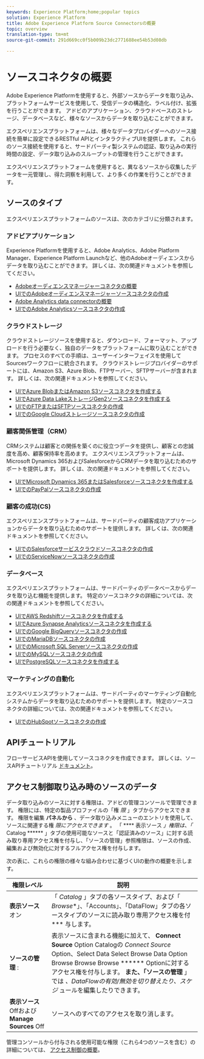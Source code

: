 ```yaml
---
keywords: Experience Platform;home;popular topics
solution: Experience Platform
title: Adobe Experience Platform Source Connectorsの概要
topic: overview
translation-type: tm+mt
source-git-commit: 291d669cc0f5b009b23dc2771688ee54b53d08db

---
```



# ソースコネクタの概要

Adobe Experience Platformを使用すると、外部ソースからデータを取り込み、プラットフォームサービスを使用して、受信データの構造化、ラベル付け、拡張を行うことができます。 アドビのアプリケーション、クラウドベースのストレージ、データベースなど、様々なソースからデータを取り込むことができます。

エクスペリエンスプラットフォームは、様々なデータプロバイダーへのソース接続を簡単に設定できるRESTful APIとインタラクティブUIを提供します。 これらのソース接続を使用すると、サードパーティ製システムの認証、取り込みの実行時間の設定、データ取り込みのスループットの管理を行うことができます。

エクスペリエンスプラットフォームを使用すると、異なるソースから収集したデータを一元管理し、得た洞察を利用して、より多くの作業を行うことができます。

## ソースのタイプ

エクスペリエンスプラットフォームのソースは、次のカテゴリに分類されます。

### アドビアプリケーション

Experience Platformを使用すると、Adobe Analytics、Adobe Platform Manager、Experience Platform Launchなど、他のAdobeオーディエンスからデータを取り込むことができます。 詳しくは、次の関連ドキュメントを参照してください。

- [Adobeオーディエンスマネージャーコネクタの概要](./ui/adobe-applications/audience-manager.md)
- [UIでのAdobeオーディエンスマネージャーソースコネクタの作成](https://www.adobe.io/apis/experienceplatform/home/tutorials/sources-ui-tutorials.html#!api-specification/markdown/narrative/tutorials/sources_tutorial/ui/adobe-applications/aam-ui-tutorial.md)
- [Adobe Analytics data connectorの概要](./ui/adobe-applications/analytics.md)
- [UIでのAdobe Analyticsソースコネクタの作成](https://www.adobe.io/apis/experienceplatform/home/tutorials/sources-ui-tutorials.html#!api-specification/markdown/narrative/tutorials/sources_tutorial/ui/adobe-applications/adobe-analytics-ui-tutorial.md)

### クラウドストレージ

クラウドストレージソースを使用すると、ダウンロード、フォーマット、アップロードを行う必要なく、独自のデータをプラットフォームに取り込むことができます。 プロセスのすべての手順は、ユーザーインターフェイスを使用してSourcesワークフローに統合されます。 クラウドストレージプロバイダーのサポートには、Amazon S3、Azure Blob、FTPサーバー、SFTPサーバーが含まれます。 詳しくは、次の関連ドキュメントを参照してください。

- [UIでAzure BlobまたはAmazon S3ソースコネクタを作成する](https://www.adobe.io/apis/experienceplatform/home/tutorials/sources-ui-tutorials.html#!api-specification/markdown/narrative/tutorials/sources_tutorial/ui/cloud-storages/amazon-s3-ui-tutorial.md)
- [UIでAzure Data LakeストレージGen2ソースコネクタを作成する](https://www.adobe.io/apis/experienceplatform/home/tutorials/sources-ui-tutorials.html#!api-specification/markdown/narrative/tutorials/sources_tutorial/ui/cloud-storages/adls-gen2-ui-tutorial.md)
- [UIでのFTPまたはSFTPソースコネクタの作成](https://www.adobe.io/apis/experienceplatform/home/tutorials/sources-ui-tutorials.html#!api-specification/markdown/narrative/tutorials/sources_tutorial/ui/cloud-storages/ftp-sftp-ui-tutorial.md)
- [UIでのGoogle Cloudストレージソースコネクタの作成](https://www.adobe.io/apis/experienceplatform/home/tutorials/sources-ui-tutorials.html#!api-specification/markdown/narrative/tutorials/sources_tutorial/ui/cloud-storages/google-cloud-storage-ui-tutorial.md)

### 顧客関係管理（CRM）

CRMシステムは顧客との関係を築くのに役立つデータを提供し、顧客との忠誠度を高め、顧客保持率を高めます。 エクスペリエンスプラットフォームは、Microsoft Dynamics 365およびSalesforceからCRMデータを取り込むためのサポートを提供します。 詳しくは、次の関連ドキュメントを参照してください。

- [UIでMicrosoft Dynamics 365またはSalesforceソースコネクタを作成する](https://www.adobe.io/apis/experienceplatform/home/tutorials/sources-ui-tutorials.html#!api-specification/markdown/narrative/tutorials/sources_tutorial/ui/crm/dynamics-salesforce-ui-tutorial.md)
- [UIでのPayPalソースコネクタの作成](https://www.adobe.io/apis/experienceplatform/home/tutorials/sources-ui-tutorials.html#!api-specification/markdown/narrative/tutorials/sources_tutorial/ui/crm/paypal-tutorial.md)

### 顧客の成功(CS)

エクスペリエンスプラットフォームは、サードパーティの顧客成功アプリケーションからデータを取り込むためのサポートを提供します。 詳しくは、次の関連ドキュメントを参照してください。

- [UIでのSalesforceサービスクラウドソースコネクタの作成](https://www.adobe.io/apis/experienceplatform/home/tutorials/sources-ui-tutorials.html#!api-specification/markdown/narrative/tutorials/sources_tutorial/ui/customer-success/salesforce-service-cloud-tutorial.md)
- [UIでのServiceNowソースコネクタの作成](https://www.adobe.io/apis/experienceplatform/home/tutorials/sources-ui-tutorials.html#!api-specification/markdown/narrative/tutorials/sources_tutorial/ui/customer-success/servicenow-ui-tutorial.md)

### データベース

エクスペリエンスプラットフォームは、サードパーティのデータベースからデータを取り込む機能を提供します。 特定のソースコネクタの詳細については、次の関連ドキュメントを参照してください。

- [UIでAWS Redshiftソースコネクタを作成する](https://www.adobe.io/apis/experienceplatform/home/tutorials/sources-ui-tutorials.html#!api-specification/markdown/narrative/tutorials/sources_tutorial/ui/databases/amazon-redshift-ui-tutorial.md)
- [UIでAzure Synapse Analyticsソースコネクタを作成する](https://www.adobe.io/apis/experienceplatform/home/tutorials/sources-ui-tutorials.html#!api-specification/markdown/narrative/tutorials/sources_tutorial/ui/databases/azure-synapse-analytics-ui-tutorial.md)
- [UIでのGoogle BigQueryソースコネクタの作成](https://www.adobe.io/apis/experienceplatform/home/tutorials/sources-ui-tutorials.html#!api-specification/markdown/narrative/tutorials/sources_tutorial/ui/databases/google-big-query-ui-tutorial.md)
- [UIでのMariaDBソースコネクタの作成](https://www.adobe.io/apis/experienceplatform/home/tutorials/sources-api-tutorials.html#!api-specification/markdown/narrative/tutorials/sources_tutorial/api/database-nosql/mariadb-api-tutorial.md)
- [UIでのMicrosoft SQL Serverソースコネクタの作成](https://www.adobe.io/apis/experienceplatform/home/tutorials/sources-ui-tutorials.html#!api-specification/markdown/narrative/tutorials/sources_tutorial/ui/databases/sql-server-ui-tutorial.md)
- [UIでのMySQLソースコネクタの作成](https://www.adobe.io/apis/experienceplatform/home/tutorials/sources-ui-tutorials.html#!api-specification/markdown/narrative/tutorials/sources_tutorial/ui/databases/mysql-ui-tutorial.md)
- [UIでPostgreSQLソースコネクタを作成する](https://www.adobe.io/apis/experienceplatform/home/tutorials/sources-ui-tutorials.html#!api-specification/markdown/narrative/tutorials/sources_tutorial/ui/databases/postgresql-tutorial.md)

### マーケティングの自動化

エクスペリエンスプラットフォームは、サードパーティのマーケティング自動化システムからデータを取り込むためのサポートを提供します。 特定のソースコネクタの詳細については、次の関連ドキュメントを参照してください。

- [UIでのHubSpotソースコネクタの作成](https://www.adobe.io/apis/experienceplatform/home/tutorials/sources-ui-tutorials.html#!api-specification/markdown/narrative/tutorials/sources_tutorial/ui/marketing-automation/hubspot-tutorial.md)

## APIチュートリアル

フローサービスAPIを使用してソースコネクタを作成できます。 詳しくは、ソースAPIチュートリアル [ドキュメント](https://www.adobe.io/apis/experienceplatform/home/tutorials/sources-api-tutorials.html#!api-specification/markdown/narrative/tutorials/sources_tutorial/api/sources-api-tutorial.md)。

## アクセス制御取り込み時のソースのデータ

データ取り込みのソースに対する権限は、アドビの管理コンソールで管理できます。 権限には、特定の製品プロファイルの「権 *限* 」タブからアクセスできます。 権限を編集 **パネルから** 、データ取り込みメニューのエントリを使用して、ソースに関連する権 *限にアクセスできます* 。 「 **** 表示ソース *」権限は、「* Catalog ****** 」タブの使用可能なソースと「認証済みのソース」に対する読み取り専用アクセス権を付与し、「ソースの管理」参照権限は、ソースの作成、編集および無効化に対するフルアクセス権を付与します。

次の表に、これらの権限の様々な組み合わせに基づくUIの動作の概要を示します。

| 権限レベル | 説明 |
| ---- | ----|
| **表示ソース** オン | 「 *Catalog* 」タブの各ソースタイプ、および「 *Browse**」、「Accounts」、「DataFlow」タブの各ソースタイプのソースに読み取り専用アクセス権を付*** 与します。 |
| **ソースの管理** : | 表示ソースに含まれる機能に加えて、 **Connect Source** Option Catalogの *Connect Source* Option、Select Data Select Browse Data Option Browse Browse Browse ****** Optionに対するアクセス権を付与します。 **また、「ソースの管理** 」では *、DataFlowの有効/無効を切り替えたり、スケジ* ュールを編集したりできます。 |
| **表示ソース** Offおよび **Manage Sources** Off | ソースへのすべてのアクセスを取り消します。 |

管理コンソールから付与される使用可能な権限（これら4つのソースを含む）の詳細については、 [アクセス制御の概要](../access-control/home.md)。
